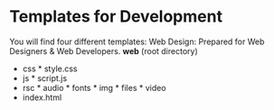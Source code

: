 Templates for Development
==========================

You will find four different templates:
 Web Design: Prepared for Web Designers & Web Developers.
  **web** (root directory)
   * css
    * style.css
   * js
    * script.js
   * rsc
    * audio
    * fonts
    * img
    * files
    * video
   * index.html
    
   
